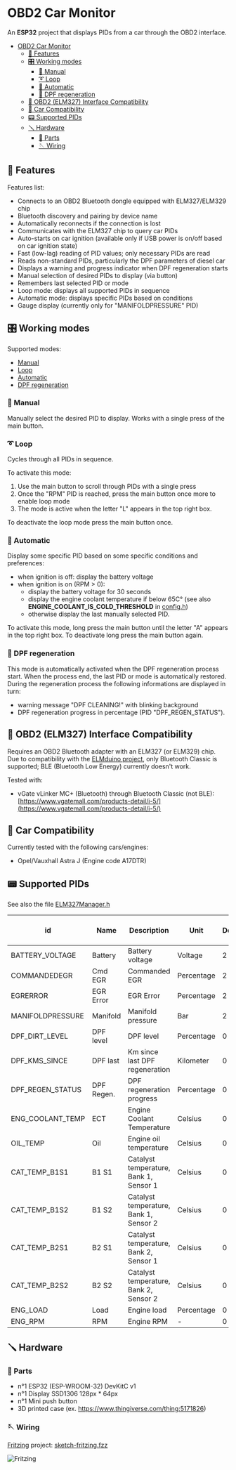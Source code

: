 # OBD2 Car Monitor
An **ESP32** project that displays PIDs from a car through the OBD2 interface.

- [OBD2 Car Monitor](#obd2-car-monitor)
  - [📄 Features](#-features)
  - [🎛️ Working modes](#️-working-modes)
    - [🤏 Manual](#-manual)
    - [➰️ Loop](#️-loop)
    - [🤖 Automatic](#-automatic)
    - [💨 DPF regeneration](#-dpf-regeneration)
  - [🔌 OBD2 (ELM327) Interface Compatibility](#-obd2-elm327-interface-compatibility)
  - [🚗 Car Compatibility](#-car-compatibility)
  - [📟️ Supported PIDs](#️-supported-pids)
  - [🪛 Hardware](#-hardware)
    - [📃 Parts](#-parts)
    - [🪡 Wiring](#-wiring)

## 📄 Features
Features list:
* Connects to an OBD2 Bluetooth dongle equipped with ELM327/ELM329 chip
* Bluetooth discovery and pairing by device name
* Automatically reconnects if the connection is lost
* Communicates with the ELM327 chip to query car PIDs
* Auto-starts on car ignition (available only if USB power is on/off based on car ignition state)
* Fast (low-lag) reading of PID values; only necessary PIDs are read
* Reads non-standard PIDs, particularly the DPF parameters of diesel car
* Displays a warning and progress indicator when DPF regeneration starts
* Manual selection of desired PIDs to display (via button)
* Remembers last selected PID or mode
* Loop mode: displays all supported PIDs in sequence
* Automatic mode: displays specific PIDs based on conditions
* Gauge display (currently only for "MANIFOLDPRESSURE" PID)

## 🎛️ Working modes
Supported modes:
* [Manual](#-manual)
* [Loop](#️-loop)
* [Automatic](#-automatic)
* [DPF regeneration](#-dpf-regeneration)

### 🤏 Manual
Manually select the desired PID to display.
Works with a single press of the main button.

### ➰️ Loop
Cycles through all PIDs in sequence.

To activate this mode:
1. Use the main button to scroll through PIDs with a single press
2. Once the "RPM" PID is reached, press the main button once more to enable loop mode
3. The mode is active when the letter "L" appears in the top right box.
 
To deactivate the loop mode press the main button once.

### 🤖 Automatic
Display some specific PID based on some specific conditions and preferences:
* when ignition is off: display the battery voltage
* when ignition is on (RPM > 0):
  * display the battery voltage for 30 seconds
  * display the engine coolant temperature if below 65C° (see also **ENGINE_COOLANT_IS_COLD_THRESHOLD** in [config.h](https://github.com/luca86r/obd2-car-monitor/blob/master/src/config.h))
  * otherwise display the last manually selected PID.

To activate this mode, long press the main button until the letter "A" appears in the top right box.
To deactivate long press the main button again.

### 💨 DPF regeneration
This mode is automatically activated when the DPF regeneration process start.
When the process end, the last PID or mode is automatically restored.
During the regeneration process the following informations are displayed in turn:
* warning message "DPF CLEANING!" with blinking background
* DPF regeneration progress in percentage (PID "DPF_REGEN_STATUS").


## 🔌 OBD2 (ELM327) Interface Compatibility
Requires an OBD2 Bluetooth adapter with an ELM327 (or ELM329) chip.  
Due to compatibility with the [ELMduino project](https://github.com/PowerBroker2/ELMduino), only Bluetooth Classic is supported; BLE (Bluetooth Low Energy) currently doesn't work.

Tested with:
* vGate vLinker MC+ (Bluetooth) through Bluetooth Classic (not BLE): [https://www.vgatemall.com/products-detail/i-5/](https://www.vgatemall.com/products-detail/i-5/)

## 🚗 Car Compatibility
Currently tested with the following cars/engines:
* Opel/Vauxhall Astra J (Engine code A17DTR)

## 📟️ Supported PIDs
See also the file [ELM327Manager.h](https://github.com/luca86r/obd2-car-monitor/blob/master/src/ELM327Manager.h)


|      **id**      |  **Name**  |            **Description**             |  **Unit**  | **Decimal** | **Minimun value** | **Maximun value** | **Read delay in ms** |
|------------------|------------|----------------------------------------|------------|-------------|-------------------|-------------------|----------------------|
| BATTERY_VOLTAGE  | Battery    | Battery voltage                        | Voltage    |           2 |                12 |              15.5 |                 1000 |
| COMMANDEDEGR     | Cmd EGR    | Commanded EGR                          | Percentage |           2 |                 0 |               100 |                    0 |
| EGRERROR         | EGR Error  | EGR Error                              | Percentage |           2 |              -101 |               101 |                    0 |
| MANIFOLDPRESSURE | Manifold   | Manifold pressure                      | Bar        |           2 |                 0 |               1.6 |                    0 |
| DPF_DIRT_LEVEL   | DPF level  | DPF level                              | Percentage |           0 |                 0 |               100 |                10000 |
| DPF_KMS_SINCE    | DPF last   | Km since last DPF regeneration         | Kilometer  |           0 |                 0 |               500 |                10000 |
| DPF_REGEN_STATUS | DPF Regen. | DPF regeneration progress              | Percentage |           0 |                 0 |               100 |                 5000 |
| ENG_COOLANT_TEMP | ECT        | Engine Coolant Temperature             | Celsius    |           0 |               -20 |               120 |                 1000 |
| OIL_TEMP         | Oil        | Engine oil temperature                 | Celsius    |           0 |               -20 |               120 |                 1000 |
| CAT_TEMP_B1S1    | B1 S1      | Catalyst temperature, Bank 1, Sensor 1 | Celsius    |           0 |               -20 |               800 |                 1000 |
| CAT_TEMP_B1S2    | B1 S2      | Catalyst temperature, Bank 1, Sensor 2 | Celsius    |           0 |               -20 |               800 |                 1000 |
| CAT_TEMP_B2S1    | B2 S1      | Catalyst temperature, Bank 2, Sensor 1 | Celsius    |           0 |               -20 |               800 |                 1000 |
| CAT_TEMP_B2S2    | B2 S2      | Catalyst temperature, Bank 2, Sensor 2 | Celsius    |           0 |               -20 |               800 |                 1000 |
| ENG_LOAD         | Load       | Engine load                            | Percentage |           0 |                 0 |               100 |                  500 |
| ENG_RPM          | RPM        | Engine RPM                             | -          |           0 |                 0 |              6000 |                  500 |

	
## 🪛 Hardware
### 📃 Parts
* n°1 ESP32 (ESP-WROOM-32) DevKitC v1
* n°1 Display SSD1306 128px * 64px
* n°1 Mini push button
* 3D printed case (ex. https://www.thingiverse.com/thing:5171826)

### 🪡 Wiring
[Fritzing](https://fritzing.org/) project: [sketch-fritzing.fzz](https://github.com/luca86r/obd2-car-monitor/blob/master/sketch-fritzing.fzz)

![Fritzing](https://github.com/luca86r/obd2-car-monitor/blob/master/sketch-fritzing.jpg?raw=true)